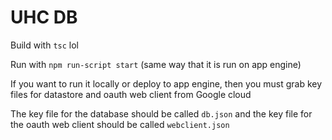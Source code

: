 # UHC DB

Build with `tsc` lol

Run with `npm run-script start` (same way that it is run on app engine)

If you want to run it locally or deploy to app engine, then you must grab key files for datastore and oauth web client from Google cloud

The key file for the database should be called `db.json` and the key file for the oauth web client should be called `webclient.json`
